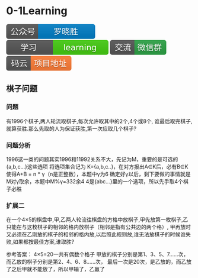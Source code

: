 # 0-1Learning

![alt text](../../static/common/svg/luoxiaosheng.svg "公众号")
![alt text](../../static/common/svg/luoxiaosheng_learning.svg "学习")
![alt text](../../static/common/svg/luoxiaosheng_wechat.svg "微信")
![alt text](../../static/common/svg/luoxiaosheng_gitee.svg "码云")

## 棋子问题

### 问题
有1996个棋子,两人轮流取棋子,每次允许取其中的2个,4个或8个, 谁最后取完棋子,就算获胜.那么先取的人为保证获胜,第一次应取几个棋子?



### 问题分析

1996这一类的问题其实1996和11992关系不大，先记为M，重要的是可选的{a,b,c...}这些选项
将选项集合记为 K={a,b,c..}，在对方报出A∈K后，必有B∈K使得A+B = n * γ（n是正整数），本题中γ为6
确定好γ以后，剩下要做的事情就是M对γ取余，本题中M%γ=332余4
4是{abc...}里的一个选项，所以先手取4个棋子必胜

### 扩展二

在一个4×5的棋盘中,甲,乙两人轮流往棋盘的方格中放棋子,甲先放第一枚棋子,乙只能在与这枚棋子的相邻的格内放棋子（相邻是指有公共边的两个格）,
甲再放时又必须在乙刚放的棋子的相邻的格内放,以后照此规则放,谁无法放棋子的时候谁失败,如果都按最佳方案,谁取胜?

参考答案：
4×5=20一共有偶数个格子 甲放的棋子分别是第1、3、5、7……次， 而乙放的棋子分别是第2、4、6、8……次， 最后一次是20次，是乙放的，而乙放了之后甲就不能放了，所以甲输了，乙赢了
